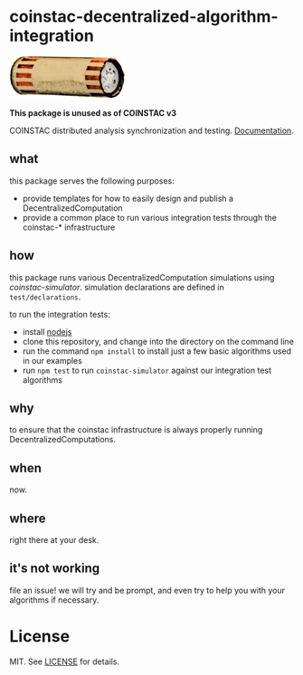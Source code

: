 # coinstac-decentralized-algorithm-integration

<img src="https://raw.githubusercontent.com/MRN-Code/coinstac/master/img/coinstac.png" height="75px">

**This package is unused as of COINSTAC v3**

COINSTAC distributed analysis synchronization and testing. [Documentation](http://mrn-code.github.io/coinstac/).

## what

this package serves the following purposes:

- provide templates for how to easily design and publish a DecentralizedComputation
- provide a common place to run various integration tests through the coinstac-* infrastructure

## how

this package runs various DecentralizedComputation simulations using _coinstac-simulator_.  simulation declarations are defined in `test/declarations`.

to run the integration tests:

- install [nodejs](https://nodejs.org/)
- clone this repository, and change into the directory on the command line
- run the command `npm install` to install just a few basic algorithms used in our examples
- run `npm test` to run `coinstac-simulator` against our integration test algorithms

## why

to ensure that the coinstac infrastructure is always properly running DecentralizedComputations.

## when

now.

## where

right there at your desk.

## it's not working

file an issue!  we will try and be prompt, and even try to help you with your algorithms if necessary.

# License

MIT. See [LICENSE](./LICENSE) for details.

